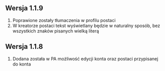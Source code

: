 ## Wersja 1.1.9
1. Poprawione zostały tłumaczenia w profilu postaci
2. W kreatorze postaci tekst wyświetlany będzie w naturalny sposób, bez wszystkich znaków pisanych wielką literą

## Wersja 1.1.8
1. Dodana została w PA możliwość edycji konta oraz postaci przypisanej do konta
